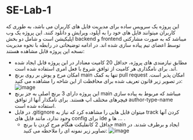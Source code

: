 # SE-Lab-1
این پروژه یک سرویس ساده برای مدیریت فایل های کاربران می باشد، به طوری که کاربران میتوانند فایل های خود را به آپلود، ویرایش و دانلود کنند. این پروژه یک وب اپلیکیشن است و شامل دو بخش backend و frontend میباشد که به صورت مشارکتی توسط اعضای تیم پیاده سازی شده اند. در ادامه توضیحاتی در رابطه با نحوه مدیریت نسخه این پروژه قابل مشاهده هستند:
+ مطابق نیازمندی های پروژه، حداقل 20 کامیت معنادار در این پروژه قابل ایجاد شده اند. برای نامگذاری هر کامیت از توافق شروع با فعل امری استفاده شده است.
+ امکان مرج و پوش بر روی برنچ main تنها به کمک pull request  امکان پذیر است. در تصویر زیر قانون تعریف شده برای محافظت از این شاخه را مشاهده می کنید:
  ![image](https://github.com/mtndaghyani/SE-Lab-1/assets/59438691/83884b71-bff0-4d68-b8c6-21d2c2991a7d)
+ این پروژه دارای 3 برنچ اصلی به جز برنچ main میباشد که مربوط به پیاده سازی فیچرهای مختلف اپ هستند. برای نامگذار آنها از توافق author-type-name استفاده شده است.
+ در فایل .gitignore میتوان فایل هایی را مشاهده کرد که نیاز به track کردن آنها وجود ندارد، مانند فایل های config برای ide ها و ... .
  + حداقل 2 کانفلیکت هنگام مرج کردن با برنچ main ایجاد و برطرف شدند. در تصاویر زیر نمونه ای را ملاحظه می کنید:
    ![image](https://github.com/mtndaghyani/SE-Lab-1/assets/59438691/97622dce-b090-4e3c-ae64-96975fd9d1b1)
